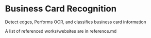 # Business Card Recognition

Detect edges, Performs OCR, and classifies business card information

A list of referenced works/websites are in reference.md
